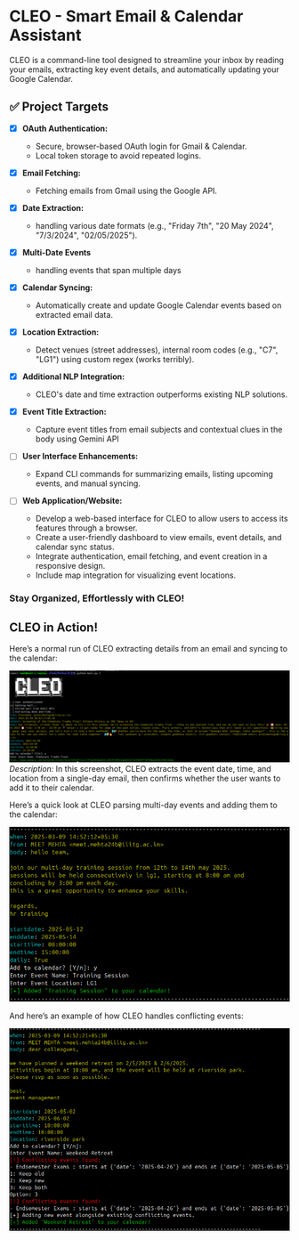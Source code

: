 # CLEO - Smart Email & Calendar Assistant

CLEO is a command-line tool designed to streamline your inbox by reading your emails, extracting key event details, and automatically updating your Google Calendar. 

## ✅ Project Targets

- [x] **OAuth Authentication:**  
  - Secure, browser-based OAuth login for Gmail & Calendar.
  - Local token storage to avoid repeated logins.

- [x] **Email Fetching:**  
  - Fetching emails from Gmail using the Google API.

- [x] **Date Extraction:**  
  - handling various date formats (e.g., "Friday 7th", "20 May 2024", "7/3/2024", "02/05/2025").

- [x] **Multi-Date Events**
  - handling events that span multiple days

- [x] **Calendar Syncing:**  
  - Automatically create and update Google Calendar events based on extracted email data.

- [x] **Location Extraction:**
  - Detect venues (street addresses), internal room codes (e.g., "C7", "LG1") using custom regex (works terribly).

- [x] **Additional NLP Integration:**
  - CLEO's date and time extraction outperforms existing NLP solutions.

- [x] **Event Title Extraction:**
  - Capture event titles from email subjects and contextual clues in the body using Gemini API

- [ ] **User Interface Enhancements:**  
  - Expand CLI commands for summarizing emails, listing upcoming events, and manual syncing.

- [ ] **Web Application/Website:**

  - Develop a web-based interface for CLEO to allow users to access its features through a browser.
  - Create a user-friendly dashboard to view emails, event details, and calendar sync status.
  - Integrate authentication, email fetching, and event creation in a responsive design.
  - Include map integration for visualizing event locations.

### Stay Organized, Effortlessly with CLEO! 

## CLEO in Action!

Here’s a normal run of CLEO extracting details from an email and syncing to the calendar:

![CLEO normal usage screenshot](./images/ss1.png)
_Description:_ In this screenshot, CLEO extracts the event date, time, and location from a single-day email, then confirms whether the user wants to add it to their calendar.

Here’s a quick look at CLEO parsing multi-day events and adding them to the calendar:

![CLEO adding a multi-day event](./images/ss2.png)

And here’s an example of how CLEO handles conflicting events:

![CLEO detecting conflicting events](./images/ss3.png)